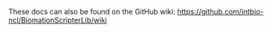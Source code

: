 These docs can also be found on the GitHub wiki: https://github.com/intbio-ncl/BiomationScripterLib/wiki
